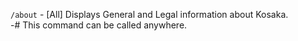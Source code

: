 `/about` - [All] Displays General and Legal information about Kosaka.  
-# This command can be called anywhere.